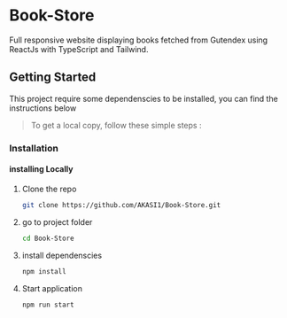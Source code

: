 # Book-Store
Full responsive website displaying books fetched from Gutendex using ReactJs with TypeScript and Tailwind.

<!-- GETTING STARTED -->

## Getting Started

This project require some dependenscies to be installed, you can find the instructions below

> To get a local copy, follow these simple steps :

### Installation

#### installing Locally

1. Clone the repo
   ```sh
   git clone https://github.com/AKASI1/Book-Store.git
   ```
2. go to project folder

   ```sh
   cd Book-Store
   ```

3. install dependenscies

   ```bash
   npm install
   ```
   
3. Start application

   ```bash
   npm run start
   ```
